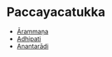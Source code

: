 # Paccayacatukka

* [Ārammaṇa](Paccayacatukka/Arammana.md)
* [Adhipati](Paccayacatukka/Adhipati.md)
* [Anantarādi](Paccayacatukka/Anantaradi.md)
